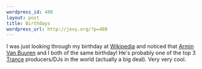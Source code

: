```yaml
--- 
wordpress_id: 480
layout: post
title: Birthdays
wordpress_url: http://jevy.org/?p=480
---
```

I was just looking through my birthday at <a href="http://en.wikipedia.org/wiki/December_25">Wikipedia</a> and noticed that <a href="http://en.wikipedia.org/wiki/Armin_van_Buuren">Armin Van Buuren</a> and I both of the same birthday!  He's probably one of the top 3 <a href="http://en.wikipedia.org/wiki/Trance_music">Trance</a> producers/DJs  in the world (actually a big deal). Very very cool.
